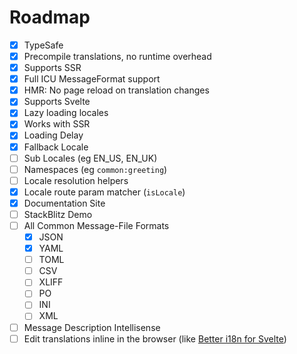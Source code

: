 # Roadmap

- [x] TypeSafe
- [x] Precompile translations, no runtime overhead
- [x] Supports SSR
- [x] Full ICU MessageFormat support
- [x] HMR: No page reload on translation changes
- [x] Supports Svelte
- [x] Lazy loading locales
- [x] Works with SSR
- [x] Loading Delay
- [x] Fallback Locale
- [ ] Sub Locales (eg EN_US, EN_UK)
- [ ] Namespaces (eg `common:greeting`)
- [ ] Locale resolution helpers
- [x] Locale route param matcher (`isLocale`)
- [x] Documentation Site
- [ ] StackBlitz Demo
- [ ] All Common Message-File Formats
  - [x] JSON
  - [x] YAML
  - [ ] TOML
  - [ ] CSV
  - [ ] XLIFF
  - [ ] PO
  - [ ] INI
  - [ ] XML
- [ ] Message Description Intellisense
- [ ] Edit translations inline in the browser (like [Better i18n for Svelte](https://github.com/versiobit/better-i18n-for-svelte))
